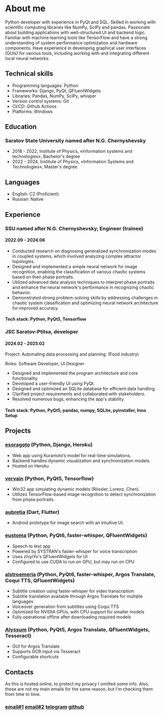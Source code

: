 # About me
Python developer with experience in PyQt and SQL. Skilled in working with scientific computing libraries like NumPy, SciPy and pandas.
Passionate about building applications with well-structured UI and backend logic. Familiar with machine learning tools like TensorFlow and have a strong understanding of system performance optimization and hardware components. 
Have experience in developing graphical user interfaces (GUIs) for various tools, including working with and integrating different local neural networks.

## Technical skills
- Programming languages: Python
- Frameworks: Django, PyQt, QFluentWidgets
- Libraries: Pandas, NumPy, SciPy, whisper
- Version control systems: Git
- CI/CD: Github Actions
- Platforms: Windows

## Education
### Saratov State University named after N.G. Chernyshevsky
- 2018 - 2022, Institute of Physics, «Information systems and technologies», Bachelor's degree
- 2022 - 2024, Institute of Physics, «Information Systems and Technologies», Master's degree.

## Languages
- English: C2 (Proficient)
- Russian: Native

## Experience

### SSU named after N.G. Chernyshevsky, Engineer (trainee)
#### 2022.09 - 2024.06
- Conducted research on diagnosing generalized synchronization modes in coupled systems, which involved analyzing complex attractor topologies.
- Designed and implemented a simple neural network for image recognition, enabling the classification of various chaotic systems based on their phase portraits.
- Utilized advanced data analysis techniques to interpret phase portraits and enhance the neural network's performance in recognizing chaotic behavior.
- Demonstrated strong problem-solving skills by addressing challenges in chaotic system classification and optimizing neural network architecture for improved accuracy.

#### Tech stack: Python, PyQt5, Tensorflow

### JSC Saratov-Ptitsa, developer
#### 2024.02 - 2025.02
Project: Automating data processing and planning. (Food industry) 

Roles: Software Developer, UI Designer

- Designed and implemented the program architecture and core functionality. 
- Developed a user-friendly UI using PyQt.
- Designed and optimized an SQLite database for efficient data handling.
- Clarified project requirements and collaborated with stakeholders.
- Resolved numerous bugs, enhancing the app's stability.

#### Tech stack: Python, PyQt5, pandas, numpy, SQLite, pyinstaller, Inno Setup

## Projects

### [esoragoto](https://github.com/icosane/esoragoto) (Python, Django, Heroku)

- Web app using Kuramoto’s model for real-time simulations.
- Backend handles dynamic visualization and synchronization models.
- Hosted on Heroku

### [vervain](https://github.com/icosane/vervain) (Python, PyQt5, Tensorflow)

- Win32 app simulating dynamic models (Rössler, Lorenz, Chen).
- Utilizes TensorFlow-based image recognition to detect synchronization from phase portraits.

### [aubretia](https://github.com/icosane/aubretia) (Dart, Flutter)

- Android prototype for image search with an intuitive UI.

### [eustoma](https://github.com/icosane/eustoma) (Python, PyQt6, faster-whisper, QFluentWidgets)

- Speech to text app
- Powered by SYSTRAN's faster-whisper for voice transcription
- Uses zhiyiYo's QFluentWidgets for UI
- Configured to use CUDA to run on GPU, but may run on CPU

### [alstroemeria](https://github.com/icosane/alstroemeria) (Python, PyQt6, faster-whisper, Argos Translate, Coqui TTS, QFluentWidgets)
 
- Subtitle creation using faster-whisper for video transcription
- Subtitle translation available through Argos Translate for multiple languages
- Voiceover generation from subtitles using Coqui TTS
- Optimized for NVIDIA GPUs, with CPU support for smaller models
- Fully operational offline after downloading required models

### [Alyssum](https://github.com/icosane/Alyssum) (Python, PyQt5, Argos Translate, QFluentWidgets, Tesseract)

- GUI for Argos Translate
- Supports OCR input via Tesseract
- Configurable shortcuts


## Contacts

As this is hosted online, to protect my privacy I omitted some info. Also, these are not my main emails for the same reason, but I'm checking them from time to time.
### [email#1](mailto:yureruhimawari@outlook.com)     [email#2](mailto:yureruhimawarii@naver.com)     [telegram](https://t.me/icosane)     [github](https://github.com/icosane) 
